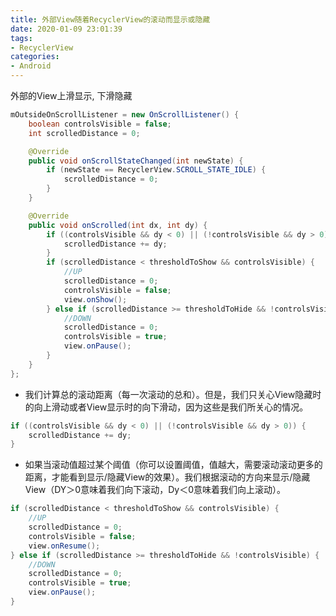 ```yaml
---
title: 外部View随着RecyclerView的滚动而显示或隐藏
date: 2020-01-09 23:01:39
tags:
- RecyclerView
categories:
- Android
---
```



外部的View上滑显示, 下滑隐藏
```java
mOutsideOnScrollListener = new OnScrollListener() {
    boolean controlsVisible = false;
    int scrolledDistance = 0;

    @Override
    public void onScrollStateChanged(int newState) {
        if (newState == RecyclerView.SCROLL_STATE_IDLE) {
            scrolledDistance = 0;
        }
    }

    @Override
    public void onScrolled(int dx, int dy) {
        if ((controlsVisible && dy < 0) || (!controlsVisible && dy > 0){
            scrolledDistance += dy;
        }
        if (scrolledDistance < thresholdToShow && controlsVisible) {
            //UP
            scrolledDistance = 0;
            controlsVisible = false;
            view.onShow();
        } else if (scrolledDistance >= thresholdToHide && !controlsVisible) {
            //DOWN
            scrolledDistance = 0;
            controlsVisible = true;
            view.onPause();
        }
    }
};
```

* 我们计算总的滚动距离（每一次滚动的总和）。但是，我们只关心View隐藏时的向上滑动或者View显示时的向下滑动，因为这些是我们所关心的情况。
```java
if ((controlsVisible && dy < 0) || (!controlsVisible && dy > 0)) {
    scrolledDistance += dy;
}
```

* 如果当滚动值超过某个阈值（你可以设置阈值，值越大，需要滚动滚动更多的距离，才能看到显示/隐藏View的效果）。我们根据滚动的方向来显示/隐藏View（DY＞0意味着我们向下滚动，Dy＜0意味着我们向上滚动）。

```java
if (scrolledDistance < thresholdToShow && controlsVisible) {
    //UP
    scrolledDistance = 0;
    controlsVisible = false;
    view.onResume();
} else if (scrolledDistance >= thresholdToHide && !controlsVisible) {
    //DOWN
    scrolledDistance = 0;
    controlsVisible = true;
    view.onPause();
}
```